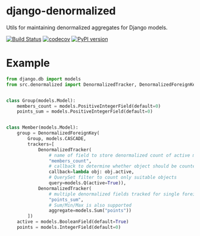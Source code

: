 # django-denormalized
Utils for maintaining denormalized aggregates for Django models.

[![Build Status](https://github.com/just-work/django-denormalized/actions/workflows/build.yml/badge.svg)](https://github.com/just-work/django-denormalized/actions/workflows/build.yml)
[![codecov](https://github.com/just-work/django-denormalized/actions/workflows/codecov.yml/badge.svg)](https://github.com/just-work/django-denormalized/actions/workflows/codecov.yml)
[![PyPI version](https://badge.fury.io/py/django-denormalized.svg)](https://badge.fury.io/py/django-denormalized)

# Example

```python
from django.db import models
from src.denormalized import DenormalizedTracker, DenormalizedForeignKey


class Group(models.Model):
    members_count = models.PositiveIntegerField(default=0)
    points_sum = models.PositiveIntegerField(default=0)


class Member(models.Model):
    group = DenormalizedForeignKey(
        Group, models.CASCADE,
        trackers=[
            DenormalizedTracker(
                # name of field to store denormalized count of active members
                "members_count",
                # callback to determine whether object should be counted or not
                callback=lambda obj: obj.active,
                # QuerySet filter to count only suitable objects
                query=models.Q(active=True)),
            DenormalizedTracker(
                # multiple denormalized fields tracked for single foreign key
                "points_sum",
                # Sum/Min/Max is also supported
                aggregate=models.Sum("points"))
        ])
    active = models.BooleanField(default=True)
    points = models.IntegerField(default=0)

```
